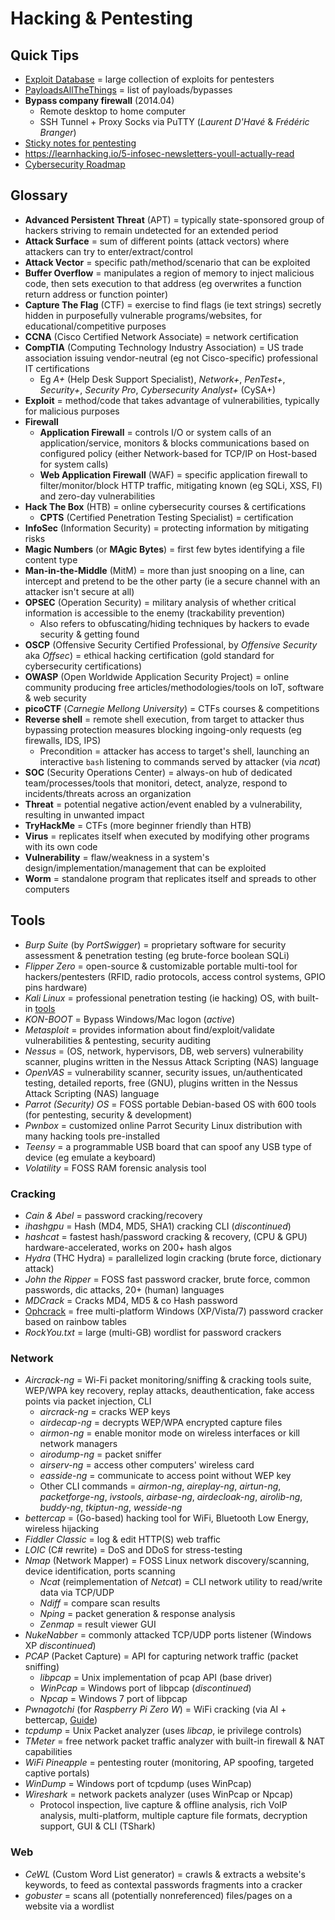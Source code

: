 # Hacking & Pentesting

## Quick Tips

* [Exploit Database](https://www.exploit-db.com) = large collection of exploits for pentesters
* [PayloadsAllTheThings](https://github.com/swisskyrepo/PayloadsAllTheThings) = list of payloads/bypasses
* **Bypass company firewall** (2014.04)
  * Remote desktop to home computer
  * SSH Tunnel + Proxy Socks via PuTTY (_Laurent D'Havé_ & _Frédéric Branger_)
* [Sticky notes for pentesting](https://exploit-notes.hdks.org)
* <https://learnhacking.io/5-infosec-newsletters-youll-actually-read>
* [Cybersecurity Roadmap](https://roadmap.sh/cyber-security)

## Glossary

* **Advanced Persistent Threat** (APT) = typically state-sponsored group of hackers striving to remain undetected for an extended period
* **Attack Surface** = sum of different points (attack vectors) where attackers can try to enter/extract/control
* **Attack Vector** = specific path/method/scenario that can be exploited
* **Buffer Overflow** = manipulates a region of memory to inject malicious code, then sets execution to that address (eg overwrites a function return address or function pointer)
* **Capture The Flag** (CTF) = exercise to find flags (ie text strings) secretly hidden in purposefully vulnerable programs/websites, for educational/competitive purposes
* **CCNA** (Cisco Certified Network Associate) = network certification
* **CompTIA** (Computing Technology Industry Association) = US trade association issuing vendor-neutral (eg not Cisco-specific) professional IT certifications
  * Eg _A+_ (Help Desk Support Specialist), _Network+_, _PenTest+_, _Security+_, _Security Pro_, _Cybersecurity Analyst+_ (CySA+)
* **Exploit** = method/code that takes advantage of vulnerabilities, typically for malicious purposes
* **Firewall**
  * **Application Firewall** = controls I/O or system calls of an application/service, monitors & blocks communications based on configured policy (either Network-based for TCP/IP on Host-based for system calls)
  * **Web Application Firewall** (WAF) = specific application firewall to filter/monitor/block HTTP traffic, mitigating known (eg SQLi, XSS, FI) and zero-day vulnerabilities
* **Hack The Box** (HTB) = online cybersecurity courses & certifications
  * **CPTS** (Certified Penetration Testing Specialist) = certification
* **InfoSec** (Information Security) = protecting information by mitigating risks
* **Magic Numbers** (or **MAgic Bytes**) = first few bytes identifying a file content type
* **Man-in-the-Middle** (MitM) = more than just snooping on a line, can intercept and pretend to be the other party (ie a secure channel with an attacker isn't secure at all)
* **OPSEC** (Operation Security) = military analysis of whether critical information is accessible to the enemy (trackability prevention)
  * Also refers to obfuscating/hiding techniques by hackers to evade security & getting found
* **OSCP** (Offensive Security Certified Professional, by _Offensive Security_ aka _Offsec_) = ethical hacking certification (gold standard for cybersecurity certifications)
* **OWASP** (Open Worldwide Application Security Project) = online community producing free articles/methodologies/tools on IoT, software & web security
* **picoCTF** (_Carnegie Mellong University_) = CTFs courses & competitions
* **Reverse shell** = remote shell execution, from target to attacker thus bypassing protection measures blocking ingoing-only requests (eg firewalls, IDS, IPS)
  * Precondition = attacker has access to target's shell, launching an interactive `bash` listening to commands served by attacker (via _ncat_)
* **SOC** (Security Operations Center) = always-on hub of dedicated team/processes/tools that monitori, detect, analyze, respond to incidents/threats across an organization
* **Threat** = potential negative action/event enabled by a vulnerability, resulting in unwanted impact
* **TryHackMe** = CTFs (more beginner friendly than HTB)
* **Virus** = replicates itself when executed by modifying other programs with its own code
* **Vulnerability** = flaw/weakness in a system's design/implementation/management that can be exploited
* **Worm** = standalone program that replicates itself and spreads to other computers

## Tools

* _Burp Suite_ (by _PortSwigger_) = proprietary software for security assessment & penetration testing (eg brute-force boolean SQLi)
* _Flipper Zero_ = open-source & customizable portable multi-tool for hackers/pentesters (RFID, radio protocols, access control systems, GPIO pins hardware)
* _Kali Linux_ = professional penetration testing (ie hacking) OS, with built-in [tools](https://www.kali.org/tools)
* _KON-BOOT_ = Bypass Windows/Mac logon (_active_)
* _Metasploit_ = provides information about find/exploit/validate vulnerabilities & pentesting, security auditing
* _Nessus_ = (OS, network, hypervisors, DB, web servers) vulnerability scanner, plugins written in the Nessus Attack Scripting (NAS) language
* _OpenVAS_ = vulnerability scanner, security issues, un/authenticated testing, detailed reports, free (GNU), plugins written in the Nessus Attack Scripting (NAS) language
* _Parrot (Security) OS_ = FOSS portable Debian-based OS with 600 tools (for pentesting, security & development)
* _Pwnbox_ = customized online Parrot Security Linux distribution with many hacking tools pre-installed
* _Teensy_ = a programmable USB board that can spoof any USB type of device (eg emulate a keyboard)
* _Volatility_ = FOSS RAM forensic analysis tool

### Cracking

* _Cain & Abel_ = password cracking/recovery
* _ihashgpu_ = Hash (MD4, MD5, SHA1) cracking CLI (_discontinued_)
* _hashcat_ = fastest hash/password cracking & recovery, (CPU & GPU) hardware-accelerated, works on 200+ hash algos
* _Hydra_ (THC Hydra) = parallelized login cracking (brute force, dictionary attack)
* _John the Ripper_ = FOSS fast password cracker, brute force, common passwords, dic attacks, 20+ (human) languages
* _MDCrack_ = Cracks MD4, MD5 & co Hash password
* [Ophcrack](https://ophcrack.sourceforge.io) = free multi-platform Windows (XP/Vista/7) password cracker based on rainbow tables
* _RockYou.txt_ = large (multi-GB) wordlist for password crackers

### Network

* _Aircrack-ng_ = Wi-Fi packet monitoring/sniffing & cracking tools suite, WEP/WPA key recovery, replay attacks, deauthentication, fake access points via packet injection, CLI
  * _aircrack-ng_ = cracks WEP keys
  * _airdecap-ng_ = decrypts WEP/WPA encrypted capture files
  * _airmon-ng_ = enable monitor mode on wireless interfaces or kill network managers
  * _airodump-ng_ = packet sniffer
  * _airserv-ng_ = access other computers' wireless card
  * _easside-ng_ = communicate to access point without WEP key
  * Other CLI commands = _airmon-ng_, _aireplay-ng_, _airtun-ng_, _packetforge-ng_, _ivstools_, _airbase-ng_, _airdecloak-ng_, _airolib-ng_, _buddy-ng_, _tkiptun-ng_, _wesside-ng_
* _bettercap_ = (Go-based) hacking tool for WiFi, Bluetooth Low Energy, wireless hijacking
* _Fiddler Classic_ = log & edit HTTP(S) web traffic
* _LOIC_ (C# rewrite) = DoS and DDoS for stress-testing
* _Nmap_ (Network Mapper) = FOSS Linux network discovery/scanning, device identification, ports scanning
  * _Ncat_ (reimplementation of _Netcat_) = CLI network utility to read/write data via TCP/UDP
  * _Ndiff_ = compare scan results
  * _Nping_ = packet generation & response analysis
  * _Zenmap_ = result viewer GUI
* _NukeNabber_ = commonly attacked TCP/UDP ports listener (Windows XP _discontinued_)
* _PCAP_ (Packet Capture) = API for capturing network traffic (packet sniffing)
  * _libpcap_ = Unix implementation of pcap API (base driver)
  * _WinPcap_ = Windows port of libpcap (_discontinued_)
  * _Npcap_ = Windows 7 port of libpcap
* _Pwnagotchi_ (for _Raspberry Pi Zero W_) = WiFi cracking (via AI + bettercap, [Guide](https://www.reddit.com/r/pwnagotchi/comments/sl2rv1/guerrilla_guide_to_pwnagotchi_v1552022))
* _tcpdump_ = Unix Packet analyzer (uses _libcap_, ie privilege controls)
* _TMeter_ = free network packet traffic analyzer with built-in firewall & NAT capabilities
* _WiFi Pineapple_ = pentesting router (monitoring, AP spoofing, targeted captive portals)
* _WinDump_ = Windows port of tcpdump (uses WinPcap)
* _Wireshark_ = network packets analyzer (uses WinPcap or Npcap)
  * Protocol inspection, live capture & offline analysis, rich VoIP analysis, multi-platform, multiple capture file formats, decryption support, GUI & CLI (TShark)

### Web

* _CeWL_ (Custom Word List generator) = crawls & extracts a website's keywords, to feed as contextal passwords fragments into a cracker
* _gobuster_ = scans all (potentially nonreferenced) files/pages on a website via a wordlist
